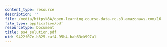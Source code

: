 ```yaml
---
content_type: resource
description: ''
file: /media/https%3A/open-learning-course-data-rc.s3.amazonaws.com/16-13-aerodynamics-of-viscous-fluids-fall-2003/9422f07eb825caf495b4bab63eb997a1_ps4_solution.pdf
file_type: application/pdf
resourcetype: Document
title: ps4_solution.pdf
uid: 9422f07e-b825-caf4-95b4-bab63eb997a1
---
```

